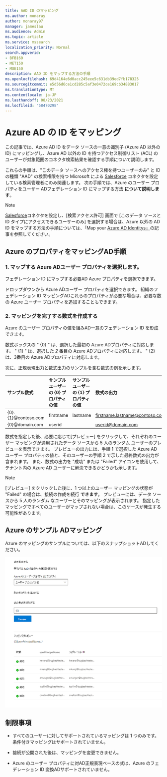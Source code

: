 ```yaml
---
title: AAD ID のマッピング
ms.author: monaray
author: monaray97
manager: jameslau
ms.audience: Admin
ms.topic: article
ms.service: mssearch
localization_priority: Normal
search.appverid:
- BFB160
- MET150
- MOE150
description: AAD ID をマップする方法の手順
ms.openlocfilehash: 69d4164e6d0acc245eee5c631db39ed7fb178325
ms.sourcegitcommit: e5d56d6ce1cd285c5af3e0472ce169cb34883017
ms.translationtype: MT
ms.contentlocale: ja-JP
ms.lasthandoff: 08/23/2021
ms.locfileid: "58470298"
---
```

# <a name="map-your-azure-ad-identities"></a>Azure AD の ID をマッピング  

この記事では、Azure AD ID をデータ ソースの一意の識別子 (Azure AD 以外の ID) にマッピングし、Azure AD 以外の ID を持つアクセス制御リスト (ACL) のユーザーが対象範囲のコネクタ検索結果を確認する手順について説明します。

これらの手順は、"このデータ ソースへのアクセス権を持つユーザーのみ" と ID の種類 "AAD" の検索権限を持つ Microsoft による [Salesforce](salesforce-connector.md) コネクタを設定している検索管理者にのみ関連します。 次の手順では、Azure のユーザー プロパティをユーザー ADフェデレーション ID にマップする方法 **について説明します**。

>[!NOTE]
>[Salesforce](salesforce-connector.md)コネクタを設定し、[検索アクセス許可] 画面で [このデータ ソースとID タイプにアクセスできるユーザーのみ] を選択する場合は、Azure 以外の AD ID をマップする方法の手順については、「Map your [Azure AD Identitys」](map-non-aad.md)の記事を参照してください。  

## <a name="steps-for-mapping-your-azure-ad-properties"></a>Azure のプロパティをマッピングAD手順

### <a name="1-select-azure-ad-user-properties-to-map"></a>1. マップする Azure ADユーザー プロパティを選択します。

フェデレーション ID にマップする必要AD Azure プロパティを選択できます。

ドロップダウンから Azure ADユーザー プロパティを選択できます。 組織のフェデレーション ID マッピングADこれらのプロパティが必要な場合は、必要な数の Azure ユーザー プロパティを追加することもできます。

### <a name="2-create-formula-to-complete-mapping"></a>2. マッピングを完了する数式を作成する

Azure のユーザー プロパティの値を組みAD一意のフェデレーション ID を形成できます。

数式ボックスの " {0} " は、選択した最初の Azure ADプロパティに対応します。 " {1} " は、選択した *2* 番目の Azure ADプロパティに対応します。 " {2} は、3番目の Azure ADプロパティに対応します。  

次に、正規表現出力と数式出力のサンプルを含む数式の例を示します。

| サンプル数式                  | サンプル ユーザーの {0} プロパティの値                 | サンプル ユーザーの {1} プロパティの値           | 数式の出力                  |
| :------------------- | :------------------- |:---------------|:---------------|
| {0}.{1}@contoso.com  | firstname | lastname |firstname.lastname@contoso.com
| {0}@domain.com                 | userid                 |             |userid@domain.com

数式を指定した後、必要に応じて[プレビュー] をクリックして、それぞれのユーザー マッピングが適用されたデータ ソースから 5 人のランダム ユーザーのプレビューを表示できます。 プレビューの出力には、手順 1 で選択した Azure AD ユーザー プロパティの値と、そのユーザーの手順 2 で示した最終数式の出力が含まれます。 また、数式の出力を "成功" または "Failed" アイコンを使用して、テナント内の Azure AD ユーザーに解決できるかどうかも示します。  

>[!NOTE]
>[プレビュー] をクリックした後に、1 つ以上のユーザー マッピングの状態が "Failed" の場合は、接続の作成を続行 **できます**。 プレビューには、データ ソースから 5 人のランダム なユーザーとそのマッピングが表示されます。 指定したマッピングですべてのユーザーがマップされない場合は、このケースが発生する可能性があります。

## <a name="sample-azure-ad-mapping"></a>Azure のサンプル ADマッピング

Azure のマッピングのサンプルについては、以下のスナップショットADしてください。

![Azure の [マッピング] ページに入力する方法のADスナップショットです。](media/aad-mapping.png)

## <a name="limitations"></a>制限事項  

- すべてのユーザーに対してサポートされているマッピングは 1 つのみです。 条件付きマッピングはサポートされていません。  

- 接続が公開された後は、マッピングを変更できません。  

- Azure のユーザー プロパティに対AD正規表現ベースの式は、Azure のフェデレーション ID 変換ADサポートされていません。